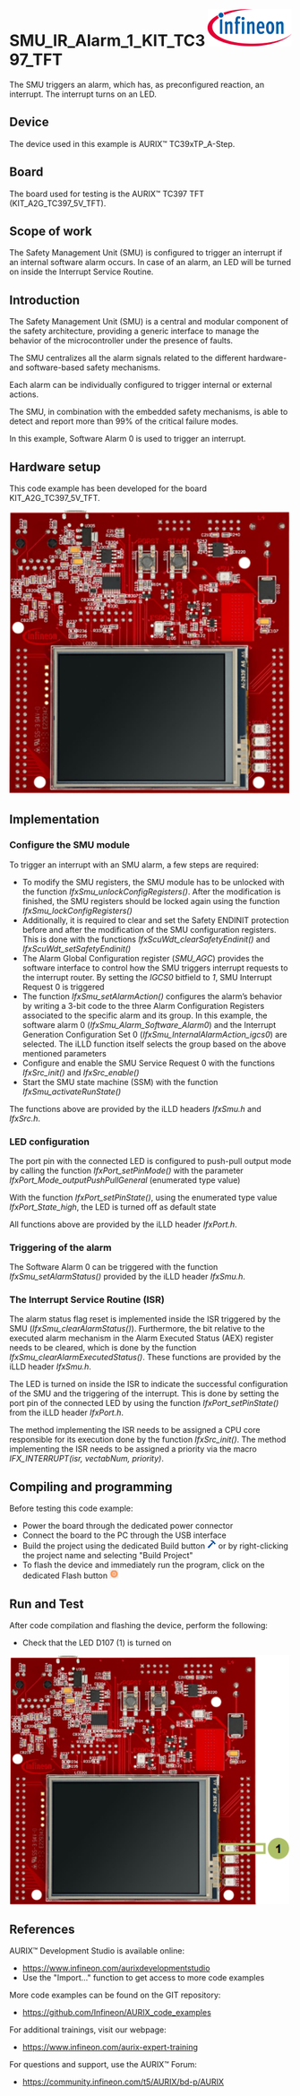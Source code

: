 <img src="./Images/IFX_LOGO_600.gif" align="right" width="150" />  

# SMU_IR_Alarm_1_KIT_TC397_TFT
The SMU triggers an alarm, which has, as preconfigured reaction, an interrupt. The interrupt turns on an LED.

## Device  
The device used in this example is AURIX&trade; TC39xTP_A-Step.

## Board  
The board used for testing is the AURIX&trade; TC397 TFT (KIT_A2G_TC397_5V_TFT).

## Scope of work  
The Safety Management Unit (SMU) is configured to trigger an interrupt if an internal software alarm occurs. In case of an alarm, an LED will be turned on inside the Interrupt Service Routine.

## Introduction  
The Safety Management Unit (SMU) is a central and modular component of the safety architecture, providing a generic interface to manage the behavior of the microcontroller under the presence of faults.

The SMU centralizes all the alarm signals related to the different hardware- and software-based safety mechanisms.

Each alarm can be individually configured to trigger internal or external actions.

The SMU, in combination with the embedded safety mechanisms, is able to detect and report more than 99% of the critical failure modes.

In this example, Software Alarm 0 is used to trigger an interrupt.

## Hardware setup  
This code example has been developed for the board KIT_A2G_TC397_5V_TFT.

<img src="./Images/TC397_TFT_Top_View.png" width="500" />  

## Implementation  

### Configure the SMU module
To trigger an interrupt with an SMU alarm, a few steps are required:
- To modify the SMU registers, the SMU module has to be unlocked with the function *IfxSmu_unlockConfigRegisters()*. After the modification is finished, the SMU registers should be locked again using the function *IfxSmu_lockConfigRegisters()*
- Additionally, it is required to clear and set the Safety ENDINIT protection before and after the modification of the SMU configuration registers. This is done with the functions *IfxScuWdt_clearSafetyEndinit()* and *IfxScuWdt_setSafetyEndinit()*
- The Alarm Global Configuration register (*SMU_AGC*) provides the software interface to control how the SMU triggers interrupt requests to the interrupt router. By setting the *IGCS0* bitfield to *1*, SMU Interrupt Request 0 is triggered
- The function *IfxSmu_setAlarmAction()* configures the alarm’s behavior by writing a 3-bit code to the three Alarm Configuration Registers associated to the specific alarm and its group. In this example, the software alarm 0 (*IfxSmu_Alarm_Software_Alarm0*) and the Interrupt Generation Configuration Set 0 (*IfxSmu_InternalAlarmAction_igcs0*) are selected. The iLLD function itself selects the group based on the above mentioned parameters
- Configure and enable the SMU Service Request 0 with the functions *IfxSrc_init()* and *IfxSrc_enable()*
- Start the SMU state machine (SSM) with the function *IfxSmu_activateRunState()*

The functions above are provided by the iLLD headers *IfxSmu.h* and *IfxSrc.h*.

### LED configuration
The port pin with the connected LED is configured to push-pull output mode by calling the function *IfxPort_setPinMode()* with the parameter *IfxPort_Mode_outputPushPullGeneral* (enumerated type value)

With the function *IfxPort_setPinState()*, using the enumerated type value *IfxPort_State_high*, the LED is turned off as default state

All functions above are provided by the iLLD header *IfxPort.h*.

### Triggering of the alarm
The Software Alarm 0 can be triggered with the function *IfxSmu_setAlarmStatus()* provided by the iLLD header *IfxSmu.h*.

### The Interrupt Service Routine (ISR)
The alarm status flag reset is implemented inside the ISR triggered by the SMU (*IfxSmu_clearAlarmStatus()*). Furthermore, the bit relative to the executed alarm mechanism in the Alarm Executed Status (AEX) register needs to be cleared, which is done by the function *IfxSmu_clearAlarmExecutedStatus()*. These functions are provided by the iLLD header *IfxSmu.h*.

The LED is turned on inside the ISR to indicate the successful configuration of the SMU and the triggering of the interrupt. This is done by setting the port pin of the connected LED by using the function *IfxPort_setPinState()* from the iLLD header *IfxPort.h*.

The method implementing the ISR needs to be assigned a CPU core responsible for its execution done by the function *IfxSrc_init()*. The method implementing the ISR needs to be assigned a priority via the macro *IFX_INTERRUPT(isr, vectabNum, priority)*.

## Compiling and programming  
Before testing this code example:  
- Power the board through the dedicated power connector
- Connect the board to the PC through the USB interface  
- Build the project using the dedicated Build button <img src="./Images/build_activeproj.gif" /> or by right-clicking the project name and selecting "Build Project"  
- To flash the device and immediately run the program, click on the dedicated Flash button <img src="./Images/Widget_Flash.png" width="16"/>

## Run and Test
After code compilation and flashing the device, perform the following:
- Check that the LED D107 (1) is turned on

<img src="./Images/TC397_TFT_Top_View_Run_and_Test.png" width="500" />

## References  

AURIX&trade; Development Studio is available online:  
- <https://www.infineon.com/aurixdevelopmentstudio>  
- Use the "Import..." function to get access to more code examples  

More code examples can be found on the GIT repository:  
- <https://github.com/Infineon/AURIX_code_examples>  

For additional trainings, visit our webpage:  
- <https://www.infineon.com/aurix-expert-training>  

For questions and support, use the AURIX&trade; Forum:  
- <https://community.infineon.com/t5/AURIX/bd-p/AURIX>  